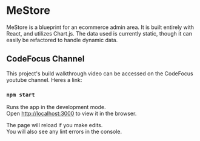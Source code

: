 # MeStore

MeStore is a blueprint for an ecommerce admin area. It is built entirely with React, and utilizes Chart.js. The data used is currently static, though it can easily be refactored to handle dynamic data.

## CodeFocus Channel

This project's build walkthrough video can be accessed on the CodeFocus youtube channel. Heres a link:

### `npm start`

Runs the app in the development mode.\
Open [http://localhost:3000](http://localhost:3000) to view it in the browser.

The page will reload if you make edits.\
You will also see any lint errors in the console.
